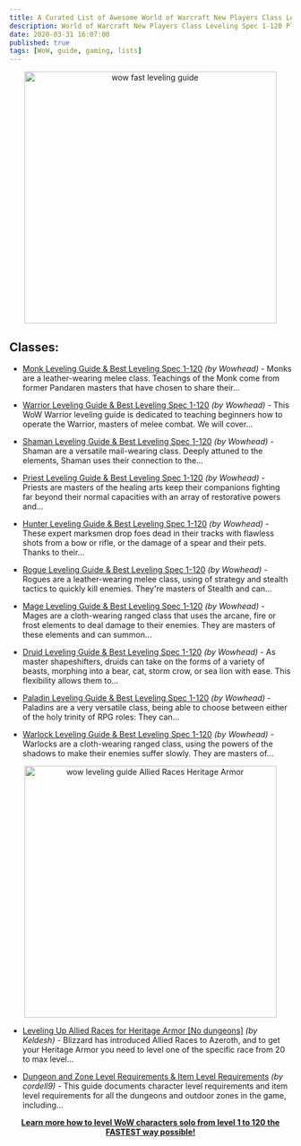 ```yaml
---
title: A Curated List of Awesome World of Warcraft New Players Class Leveling Spec 1-120 Guide Plus Heritage Armor From WOWHEAD
description: World of Warcraft New Players Class Leveling Spec 1-120 Plus Heritage Armor, Guide Hunter Leveling Guide, Paladin Leveling Guide, Druid Leveling Guide, Warrior Leveling Guide, Mage Leveling Guide
date: 2020-03-31 16:07:00
published: true
tags: [WoW, guide, gaming, lists]
---
```


<p align="center">
    <a href="https://bit.ly/wowguideses" >
        <img src="https://static.zerochan.net/Human.%28Warcraft%29.full.2411998.png" alt="wow fast leveling guide" width="450" />
    </a>
</p>

## Classes:
*   [Monk Leveling Guide & Best Leveling Spec 1-120](https://www.wowhead.com/monk-leveling-guide) <i>(by Wowhead)</i> - Monks are a leather-wearing melee class. Teachings of the Monk come from former Pandaren masters that have chosen to share their...

*   [Warrior Leveling Guide & Best Leveling Spec 1-120](https://www.wowhead.com/warrior-leveling-guide) <i>(by Wowhead)</i> - This WoW Warrior leveling guide is dedicated to teaching beginners how to operate the Warrior, masters of melee combat. We will cover...

*   [Shaman Leveling Guide & Best Leveling Spec 1-120](https://www.wowhead.com/shaman-leveling-guide) <i>(by Wowhead)</i> - Shaman are a versatile mail-wearing class. Deeply attuned to the elements, Shaman uses their connection to the...

*   [Priest Leveling Guide & Best Leveling Spec 1-120](https://www.wowhead.com/priest-leveling-guide) <i>(by Wowhead)</i> - Priests are masters of the healing arts keep their companions fighting far beyond their normal capacities with an array of restorative powers and...

*   [Hunter Leveling Guide & Best Leveling Spec 1-120](https://www.wowhead.com/hunter-leveling-guide) <i>(by Wowhead)</i> - These expert marksmen drop foes dead in their tracks with flawless shots from a bow or rifle, or the damage of a spear and their pets. Thanks to their...

*   [Rogue Leveling Guide & Best Leveling Spec 1-120](https://www.wowhead.com/rogue-leveling-guide) <i>(by Wowhead)</i> - Rogues are a leather-wearing melee class, using of strategy and stealth tactics to quickly kill enemies. They're masters of Stealth and can...

*   [Mage Leveling Guide & Best Leveling Spec 1-120](https://www.wowhead.com/mage-leveling-guide) <i>(by Wowhead)</i> - Mages are a cloth-wearing ranged class that uses the arcane, fire or frost elements to deal damage to their enemies. They are masters of these elements and can summon...

*   [Druid Leveling Guide & Best Leveling Spec 1-120](https://www.wowhead.com/druid-leveling-guide) <i>(by Wowhead)</i> - As master shapeshifters, druids can take on the forms of a variety of beasts, morphing into a bear, cat, storm crow, or sea lion with ease. This flexibility allows them to...

*   [Paladin Leveling Guide & Best Leveling Spec 1-120](https://www.wowhead.com/paladin-leveling-guide) <i>(by Wowhead)</i> - Paladins are a very versatile class, being able to choose between either of the holy trinity of RPG roles: They can...

*   [Warlock Leveling Guide & Best Leveling Spec 1-120](https://www.wowhead.com/warlock-leveling-guide) <i>(by Wowhead)</i> - Warlocks are a cloth-wearing ranged class, using the powers of the shadows to make their enemies suffer slowly. They are masters of...


<p align="center">
    <a href="https://bit.ly/wowguideses" >
        <img src="https://wow.zamimg.com/uploads/guide/images/18360.png?maxWidth=1125" alt="wow leveling guide Allied Races Heritage Armor" width="450" />
    </a>
</p>

*   [Leveling Up Allied Races for Heritage Armor [No dungeons]](https://www.wowhead.com/how-to-level-allied-races-quickly-through-questing) <i>(by Keldesh)</i> - Blizzard has introduced Allied Races to Azeroth, and to get your Heritage Armor you need to level one of the specific race from 20 to max level...

*   [Dungeon and Zone Level Requirements & Item Level Requirements](https://www.wowhead.com/dungeon-item-level-requirements-guide) <i>(by cordell9)</i> - This guide documents character level requirements and item level requirements for all the dungeons and outdoor zones in the game, including...



<p align="center">
    <a href="https://bit.ly/wowguideses">
        <strong>Learn more how to level WoW characters solo
from level 1 to 120 the FASTEST way possible!
        </strong>
    </a>
</p>
